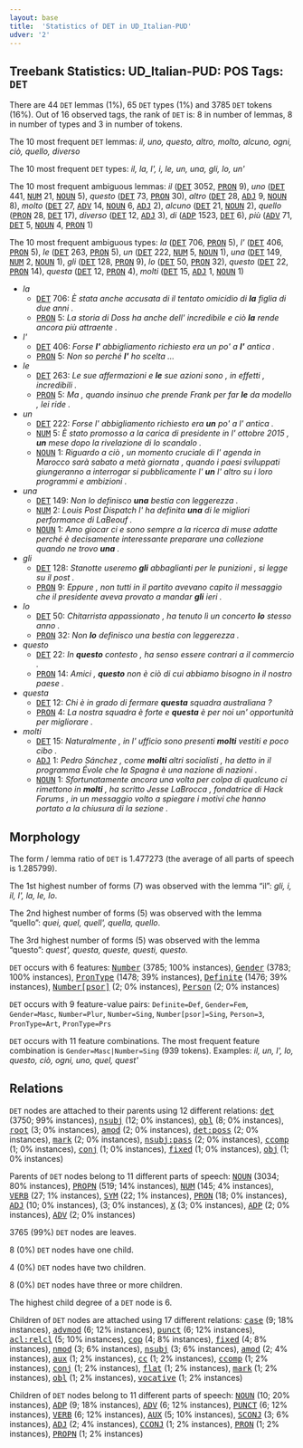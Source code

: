 ```yaml
---
layout: base
title:  'Statistics of DET in UD_Italian-PUD'
udver: '2'
---
```


## Treebank Statistics: UD_Italian-PUD: POS Tags: `DET`

There are 44 `DET` lemmas (1%), 65 `DET` types (1%) and 3785 `DET` tokens (16%).
Out of 16 observed tags, the rank of `DET` is: 8 in number of lemmas, 8 in number of types and 3 in number of tokens.

The 10 most frequent `DET` lemmas: <em>il, uno, questo, altro, molto, alcuno, ogni, ciò, quello, diverso</em>

The 10 most frequent `DET` types:  <em>il, la, l', i, le, un, una, gli, lo, un'</em>

The 10 most frequent ambiguous lemmas: <em>il</em> (<tt><a href="it_pud-pos-DET.html">DET</a></tt> 3052, <tt><a href="it_pud-pos-PRON.html">PRON</a></tt> 9), <em>uno</em> (<tt><a href="it_pud-pos-DET.html">DET</a></tt> 441, <tt><a href="it_pud-pos-NUM.html">NUM</a></tt> 21, <tt><a href="it_pud-pos-NOUN.html">NOUN</a></tt> 5), <em>questo</em> (<tt><a href="it_pud-pos-DET.html">DET</a></tt> 73, <tt><a href="it_pud-pos-PRON.html">PRON</a></tt> 30), <em>altro</em> (<tt><a href="it_pud-pos-DET.html">DET</a></tt> 28, <tt><a href="it_pud-pos-ADJ.html">ADJ</a></tt> 9, <tt><a href="it_pud-pos-NOUN.html">NOUN</a></tt> 8), <em>molto</em> (<tt><a href="it_pud-pos-DET.html">DET</a></tt> 27, <tt><a href="it_pud-pos-ADV.html">ADV</a></tt> 14, <tt><a href="it_pud-pos-NOUN.html">NOUN</a></tt> 6, <tt><a href="it_pud-pos-ADJ.html">ADJ</a></tt> 2), <em>alcuno</em> (<tt><a href="it_pud-pos-DET.html">DET</a></tt> 21, <tt><a href="it_pud-pos-NOUN.html">NOUN</a></tt> 2), <em>quello</em> (<tt><a href="it_pud-pos-PRON.html">PRON</a></tt> 28, <tt><a href="it_pud-pos-DET.html">DET</a></tt> 17), <em>diverso</em> (<tt><a href="it_pud-pos-DET.html">DET</a></tt> 12, <tt><a href="it_pud-pos-ADJ.html">ADJ</a></tt> 3), <em>di</em> (<tt><a href="it_pud-pos-ADP.html">ADP</a></tt> 1523, <tt><a href="it_pud-pos-DET.html">DET</a></tt> 6), <em>più</em> (<tt><a href="it_pud-pos-ADV.html">ADV</a></tt> 71, <tt><a href="it_pud-pos-DET.html">DET</a></tt> 5, <tt><a href="it_pud-pos-NOUN.html">NOUN</a></tt> 4, <tt><a href="it_pud-pos-PRON.html">PRON</a></tt> 1)

The 10 most frequent ambiguous types:  <em>la</em> (<tt><a href="it_pud-pos-DET.html">DET</a></tt> 706, <tt><a href="it_pud-pos-PRON.html">PRON</a></tt> 5), <em>l'</em> (<tt><a href="it_pud-pos-DET.html">DET</a></tt> 406, <tt><a href="it_pud-pos-PRON.html">PRON</a></tt> 5), <em>le</em> (<tt><a href="it_pud-pos-DET.html">DET</a></tt> 263, <tt><a href="it_pud-pos-PRON.html">PRON</a></tt> 5), <em>un</em> (<tt><a href="it_pud-pos-DET.html">DET</a></tt> 222, <tt><a href="it_pud-pos-NUM.html">NUM</a></tt> 5, <tt><a href="it_pud-pos-NOUN.html">NOUN</a></tt> 1), <em>una</em> (<tt><a href="it_pud-pos-DET.html">DET</a></tt> 149, <tt><a href="it_pud-pos-NUM.html">NUM</a></tt> 2, <tt><a href="it_pud-pos-NOUN.html">NOUN</a></tt> 1), <em>gli</em> (<tt><a href="it_pud-pos-DET.html">DET</a></tt> 128, <tt><a href="it_pud-pos-PRON.html">PRON</a></tt> 9), <em>lo</em> (<tt><a href="it_pud-pos-DET.html">DET</a></tt> 50, <tt><a href="it_pud-pos-PRON.html">PRON</a></tt> 32), <em>questo</em> (<tt><a href="it_pud-pos-DET.html">DET</a></tt> 22, <tt><a href="it_pud-pos-PRON.html">PRON</a></tt> 14), <em>questa</em> (<tt><a href="it_pud-pos-DET.html">DET</a></tt> 12, <tt><a href="it_pud-pos-PRON.html">PRON</a></tt> 4), <em>molti</em> (<tt><a href="it_pud-pos-DET.html">DET</a></tt> 15, <tt><a href="it_pud-pos-ADJ.html">ADJ</a></tt> 1, <tt><a href="it_pud-pos-NOUN.html">NOUN</a></tt> 1)


* <em>la</em>
  * <tt><a href="it_pud-pos-DET.html">DET</a></tt> 706: <em>È stata anche accusata di il tentato omicidio di <b>la</b> figlia di due anni .</em>
  * <tt><a href="it_pud-pos-PRON.html">PRON</a></tt> 5: <em>La storia di Doss ha anche dell' incredibile e ciò <b>la</b> rende ancora più attraente .</em>
* <em>l'</em>
  * <tt><a href="it_pud-pos-DET.html">DET</a></tt> 406: <em>Forse <b>l'</b> abbigliamento richiesto era un po' a <b>l'</b> antica .</em>
  * <tt><a href="it_pud-pos-PRON.html">PRON</a></tt> 5: <em>Non so perché <b>l'</b> ho scelta …</em>
* <em>le</em>
  * <tt><a href="it_pud-pos-DET.html">DET</a></tt> 263: <em>Le sue affermazioni e <b>le</b> sue azioni sono , in effetti , incredibili .</em>
  * <tt><a href="it_pud-pos-PRON.html">PRON</a></tt> 5: <em>Ma , quando insinuo che prende Frank per far <b>le</b> da modello , lei ride .</em>
* <em>un</em>
  * <tt><a href="it_pud-pos-DET.html">DET</a></tt> 222: <em>Forse l' abbigliamento richiesto era <b>un</b> po' a l' antica .</em>
  * <tt><a href="it_pud-pos-NUM.html">NUM</a></tt> 5: <em>È stato promosso a la carica di presidente in l' ottobre 2015 , <b>un</b> mese dopo la rivelazione di lo scandalo .</em>
  * <tt><a href="it_pud-pos-NOUN.html">NOUN</a></tt> 1: <em>Riguardo a ciò , un momento cruciale di l' agenda in Marocco sarà sabato a metà giornata , quando i paesi sviluppati giungeranno a interrogar si pubblicamente l' <b>un</b> l' altro su i loro programmi e ambizioni .</em>
* <em>una</em>
  * <tt><a href="it_pud-pos-DET.html">DET</a></tt> 149: <em>Non lo definisco <b>una</b> bestia con leggerezza .</em>
  * <tt><a href="it_pud-pos-NUM.html">NUM</a></tt> 2: <em>Louis Post Dispatch l' ha definita <b>una</b> di le migliori performance di LaBeouf .</em>
  * <tt><a href="it_pud-pos-NOUN.html">NOUN</a></tt> 1: <em>Amo giocar ci e sono sempre a la ricerca di muse adatte perché è decisamente interessante preparare una collezione quando ne trovo <b>una</b> .</em>
* <em>gli</em>
  * <tt><a href="it_pud-pos-DET.html">DET</a></tt> 128: <em>Stanotte useremo <b>gli</b> abbaglianti per le punizioni , si legge su il post .</em>
  * <tt><a href="it_pud-pos-PRON.html">PRON</a></tt> 9: <em>Eppure , non tutti in il partito avevano capito il messaggio che il presidente aveva provato a mandar <b>gli</b> ieri .</em>
* <em>lo</em>
  * <tt><a href="it_pud-pos-DET.html">DET</a></tt> 50: <em>Chitarrista appassionato , ha tenuto lì un concerto <b>lo</b> stesso anno .</em>
  * <tt><a href="it_pud-pos-PRON.html">PRON</a></tt> 32: <em>Non <b>lo</b> definisco una bestia con leggerezza .</em>
* <em>questo</em>
  * <tt><a href="it_pud-pos-DET.html">DET</a></tt> 22: <em>In <b>questo</b> contesto , ha senso essere contrari a il commercio .</em>
  * <tt><a href="it_pud-pos-PRON.html">PRON</a></tt> 14: <em>Amici , <b>questo</b> non è ciò di cui abbiamo bisogno in il nostro paese .</em>
* <em>questa</em>
  * <tt><a href="it_pud-pos-DET.html">DET</a></tt> 12: <em>Chi è in grado di fermare <b>questa</b> squadra australiana ?</em>
  * <tt><a href="it_pud-pos-PRON.html">PRON</a></tt> 4: <em>La nostra squadra è forte e <b>questa</b> è per noi un' opportunità per migliorare .</em>
* <em>molti</em>
  * <tt><a href="it_pud-pos-DET.html">DET</a></tt> 15: <em>Naturalmente , in l' ufficio sono presenti <b>molti</b> vestiti e poco cibo .</em>
  * <tt><a href="it_pud-pos-ADJ.html">ADJ</a></tt> 1: <em>Pedro Sánchez , come <b>molti</b> altri socialisti , ha detto in il programma Évole che la Spagna è una nazione di nazioni .</em>
  * <tt><a href="it_pud-pos-NOUN.html">NOUN</a></tt> 1: <em>Sfortunatamente ancora una volta per colpa di qualcuno ci rimettono in <b>molti</b> , ha scritto Jesse LaBrocca , fondatrice di Hack Forums , in un messaggio volto a spiegare i motivi che hanno portato a la chiusura di la sezione .</em>

## Morphology

The form / lemma ratio of `DET` is 1.477273 (the average of all parts of speech is 1.285799).

The 1st highest number of forms (7) was observed with the lemma “il”: <em>gli, i, il, l', la, le, lo</em>.

The 2nd highest number of forms (5) was observed with the lemma “quello”: <em>quei, quel, quell', quella, quello</em>.

The 3rd highest number of forms (5) was observed with the lemma “questo”: <em>quest', questa, queste, questi, questo</em>.

`DET` occurs with 6 features: <tt><a href="it_pud-feat-Number.html">Number</a></tt> (3785; 100% instances), <tt><a href="it_pud-feat-Gender.html">Gender</a></tt> (3783; 100% instances), <tt><a href="it_pud-feat-PronType.html">PronType</a></tt> (1478; 39% instances), <tt><a href="it_pud-feat-Definite.html">Definite</a></tt> (1476; 39% instances), <tt><a href="it_pud-feat-Number-psor.html">Number[psor]</a></tt> (2; 0% instances), <tt><a href="it_pud-feat-Person.html">Person</a></tt> (2; 0% instances)

`DET` occurs with 9 feature-value pairs: `Definite=Def`, `Gender=Fem`, `Gender=Masc`, `Number=Plur`, `Number=Sing`, `Number[psor]=Sing`, `Person=3`, `PronType=Art`, `PronType=Prs`

`DET` occurs with 11 feature combinations.
The most frequent feature combination is `Gender=Masc|Number=Sing` (939 tokens).
Examples: <em>il, un, l', lo, questo, ciò, ogni, uno, quel, quest'</em>


## Relations

`DET` nodes are attached to their parents using 12 different relations: <tt><a href="it_pud-dep-det.html">det</a></tt> (3750; 99% instances), <tt><a href="it_pud-dep-nsubj.html">nsubj</a></tt> (12; 0% instances), <tt><a href="it_pud-dep-obl.html">obl</a></tt> (8; 0% instances), <tt><a href="it_pud-dep-root.html">root</a></tt> (3; 0% instances), <tt><a href="it_pud-dep-amod.html">amod</a></tt> (2; 0% instances), <tt><a href="it_pud-dep-det-poss.html">det:poss</a></tt> (2; 0% instances), <tt><a href="it_pud-dep-mark.html">mark</a></tt> (2; 0% instances), <tt><a href="it_pud-dep-nsubj-pass.html">nsubj:pass</a></tt> (2; 0% instances), <tt><a href="it_pud-dep-ccomp.html">ccomp</a></tt> (1; 0% instances), <tt><a href="it_pud-dep-conj.html">conj</a></tt> (1; 0% instances), <tt><a href="it_pud-dep-fixed.html">fixed</a></tt> (1; 0% instances), <tt><a href="it_pud-dep-obj.html">obj</a></tt> (1; 0% instances)

Parents of `DET` nodes belong to 11 different parts of speech: <tt><a href="it_pud-pos-NOUN.html">NOUN</a></tt> (3034; 80% instances), <tt><a href="it_pud-pos-PROPN.html">PROPN</a></tt> (519; 14% instances), <tt><a href="it_pud-pos-NUM.html">NUM</a></tt> (145; 4% instances), <tt><a href="it_pud-pos-VERB.html">VERB</a></tt> (27; 1% instances), <tt><a href="it_pud-pos-SYM.html">SYM</a></tt> (22; 1% instances), <tt><a href="it_pud-pos-PRON.html">PRON</a></tt> (18; 0% instances), <tt><a href="it_pud-pos-ADJ.html">ADJ</a></tt> (10; 0% instances),  (3; 0% instances), <tt><a href="it_pud-pos-X.html">X</a></tt> (3; 0% instances), <tt><a href="it_pud-pos-ADP.html">ADP</a></tt> (2; 0% instances), <tt><a href="it_pud-pos-ADV.html">ADV</a></tt> (2; 0% instances)

3765 (99%) `DET` nodes are leaves.

8 (0%) `DET` nodes have one child.

4 (0%) `DET` nodes have two children.

8 (0%) `DET` nodes have three or more children.

The highest child degree of a `DET` node is 6.

Children of `DET` nodes are attached using 17 different relations: <tt><a href="it_pud-dep-case.html">case</a></tt> (9; 18% instances), <tt><a href="it_pud-dep-advmod.html">advmod</a></tt> (6; 12% instances), <tt><a href="it_pud-dep-punct.html">punct</a></tt> (6; 12% instances), <tt><a href="it_pud-dep-acl-relcl.html">acl:relcl</a></tt> (5; 10% instances), <tt><a href="it_pud-dep-cop.html">cop</a></tt> (4; 8% instances), <tt><a href="it_pud-dep-fixed.html">fixed</a></tt> (4; 8% instances), <tt><a href="it_pud-dep-nmod.html">nmod</a></tt> (3; 6% instances), <tt><a href="it_pud-dep-nsubj.html">nsubj</a></tt> (3; 6% instances), <tt><a href="it_pud-dep-amod.html">amod</a></tt> (2; 4% instances), <tt><a href="it_pud-dep-aux.html">aux</a></tt> (1; 2% instances), <tt><a href="it_pud-dep-cc.html">cc</a></tt> (1; 2% instances), <tt><a href="it_pud-dep-ccomp.html">ccomp</a></tt> (1; 2% instances), <tt><a href="it_pud-dep-conj.html">conj</a></tt> (1; 2% instances), <tt><a href="it_pud-dep-flat.html">flat</a></tt> (1; 2% instances), <tt><a href="it_pud-dep-mark.html">mark</a></tt> (1; 2% instances), <tt><a href="it_pud-dep-obl.html">obl</a></tt> (1; 2% instances), <tt><a href="it_pud-dep-vocative.html">vocative</a></tt> (1; 2% instances)

Children of `DET` nodes belong to 11 different parts of speech: <tt><a href="it_pud-pos-NOUN.html">NOUN</a></tt> (10; 20% instances), <tt><a href="it_pud-pos-ADP.html">ADP</a></tt> (9; 18% instances), <tt><a href="it_pud-pos-ADV.html">ADV</a></tt> (6; 12% instances), <tt><a href="it_pud-pos-PUNCT.html">PUNCT</a></tt> (6; 12% instances), <tt><a href="it_pud-pos-VERB.html">VERB</a></tt> (6; 12% instances), <tt><a href="it_pud-pos-AUX.html">AUX</a></tt> (5; 10% instances), <tt><a href="it_pud-pos-SCONJ.html">SCONJ</a></tt> (3; 6% instances), <tt><a href="it_pud-pos-ADJ.html">ADJ</a></tt> (2; 4% instances), <tt><a href="it_pud-pos-CCONJ.html">CCONJ</a></tt> (1; 2% instances), <tt><a href="it_pud-pos-PRON.html">PRON</a></tt> (1; 2% instances), <tt><a href="it_pud-pos-PROPN.html">PROPN</a></tt> (1; 2% instances)

